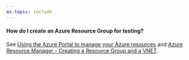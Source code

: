 ```yaml
---
ms.topic: include
---
```


<a name="argroup"></a>
#### How do I create an Azure Resource Group for testing?

See [Using the Azure Portal to manage your Azure resources](/azure/azure-resource-manager/resource-group-portal)
and [Azure Resource Manager - Creating a Resource Group and a VNET](http://blogs.msdn.com/b/scicoria/archive/2015/02/09/azure-resource-manager-creating-a-resource-group-and-a-vnet.aspx).
